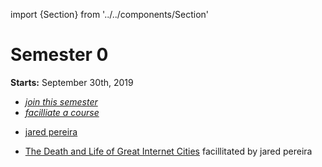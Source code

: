 import {Section} from '../../components/Section'

# Semester 0

**Starts:** September 30th, 2019

- _[join this semester](/enrolling)_
- _[facilliate a course](/facillitating)_

<Section legend="Learners">

- [jared pereira](https://awarm.space/learning)

</Section>

<Section legend="Courses">

- [The Death and Life of Great Internet
  Cities](https://awarm.space/learning#the-death-and-life-of-great-internet-cities)
  facillitated by jared pereira

</Section>
